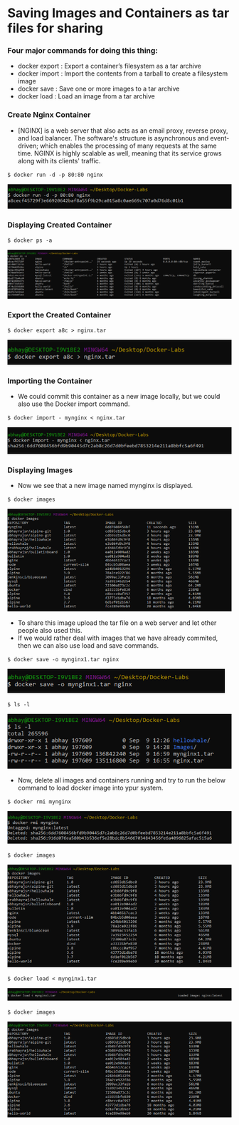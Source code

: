 # Saving Images and Containers as tar files for sharing

### Four major commands for doing this thing:
  * docker export : Export a container’s filesystem as a tar archive
  * docker import : Import the contents from a tarball to create a filesystem image
  * docker save : Save one or more images to a tar archive
  * docker load : Load an image from a tar archive

### Create Nginx Container

  * [NGINX] is a web server that also acts as an email proxy, reverse proxy, and load balancer. The software's structure is asynchronous and event-driven; which enables the processing of many requests at the same time. NGINX is highly scalable as well, meaning that its service grows along with its clients' traffic.
```
$ docker run -d -p 80:80 nginx
```
![alt Text](https://github.com/srabhayraj/Docker-Labs/blob/master/metadata/create.PNG)

### Displaying Created Container
```
$ docker ps -a
```
![alt Text](https://github.com/srabhayraj/Docker-Labs/blob/master/metadata/ps-a.PNG)

### Export the Created Container
```
$ docker export a8c > nginx.tar
```
![alt Text](https://github.com/srabhayraj/Docker-Labs/blob/master/metadata/export.PNG)

### Importing the Container

 * We could commit this container as a new image locally, but we could also use the Docker import command.
```
$ docker import - mynginx < nginx.tar
```
![alt Text](https://github.com/srabhayraj/Docker-Labs/blob/master/metadata/import.PNG)

### Displaying Images
 
  * Now we see that a new image named mynginx is displayed.
```
$ docker images
```
![alt Text](https://github.com/srabhayraj/Docker-Labs/blob/master/metadata/images.PNG)

 * To share this image upload the tar file on a web server and let other people also used this.
 * If we would rather deal with images that we have already commited, then we can also use load and save commands.
```
$ docker save -o mynginx1.tar nginx
```
![alt Text](https://github.com/srabhayraj/Docker-Labs/blob/master/metadata/save.PNG)

```
$ ls -l
```
![alt Text](https://github.com/srabhayraj/Docker-Labs/blob/master/metadata/ls-l.PNG)

 * Now, delete all images and containers running and try to run the below command to load docker image into ypur system.
```
$ docker rmi mynginx
```
![alt Text](https://github.com/srabhayraj/Docker-Labs/blob/master/metadata/rmi.PNG)

```
$ docker images
```
![alt Text](https://github.com/srabhayraj/Docker-Labs/blob/master/metadata/images2.PNG)

```
$ docker load < mynginx1.tar
```
![alt Text](https://github.com/srabhayraj/Docker-Labs/blob/master/metadata/load.PNG)

```
$ docker images
```
![alt Text](https://github.com/srabhayraj/Docker-Labs/blob/master/metadata/images3.PNG)














